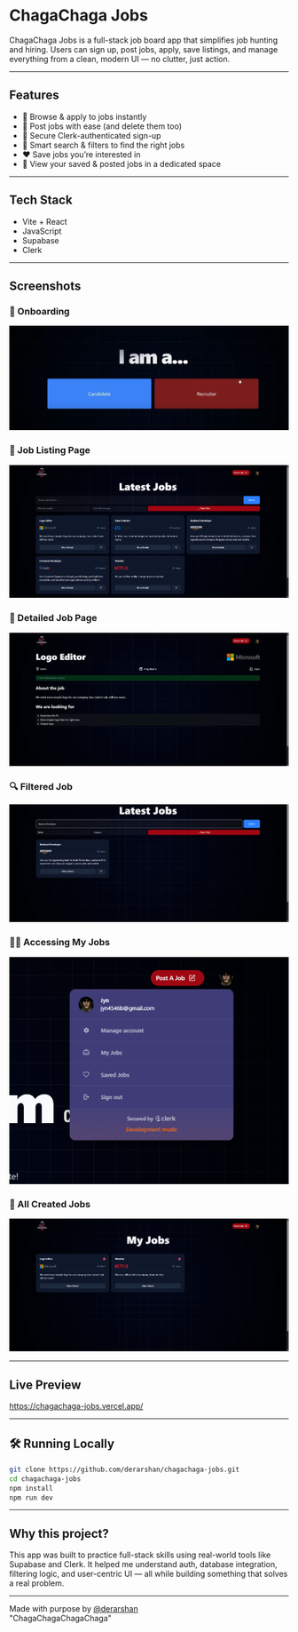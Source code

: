 # ChagaChaga Jobs

ChagaChaga Jobs is a full-stack job board app that simplifies job hunting and hiring. Users can sign up, post jobs, apply, save listings, and manage everything from a clean, modern UI — no clutter, just action.

---

## Features

- 🔎 Browse & apply to jobs instantly
- 📝 Post jobs with ease (and delete them too)
- 🔐 Secure Clerk-authenticated sign-up
- 🎯 Smart search & filters to find the right jobs
- ❤️ Save jobs you’re interested in
- 🧾 View your saved & posted jobs in a dedicated space

---

## Tech Stack

- Vite + React
- JavaScript
- Supabase
- Clerk

---

## Screenshots

### 🧭 Onboarding
![Onboarding](screenshots/screenshot1.png) 
### 📄 Job Listing Page
![Jobs Page](screenshots/screenshot2.png)  
### 📜 Detailed Job Page
![Detailed Job Page](screenshots/screenshot3.png)
### 🔍 Filtered Job
![Filtered Job](screenshots/screenshot4.png)  
### 🧑‍💻 Accessing My Jobs
![Accessing My Jobs](screenshots/screenshot5.png)  
### 💯 All Created Jobs
![All Created Jobs](screenshots/screenshot6.png)  

---

## Live Preview

https://chagachaga-jobs.vercel.app/

---

## 🛠️ Running Locally

```bash
git clone https://github.com/derarshan/chagachaga-jobs.git
cd chagachaga-jobs
npm install
npm run dev
```

---

## Why this project?

This app was built to practice full-stack skills using real-world tools like Supabase and Clerk. It helped me understand auth, database integration, filtering logic, and user-centric UI — all while building something that solves a real problem.

---

Made with purpose by [@derarshan](https://github.com/derarshan)  
"ChagaChagaChagaChaga"

